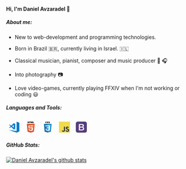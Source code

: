 #### Hi, I'm Daniel Avzaradel 👋

##### About me:

- New to web-development and programming technologies.
- Born in Brazil :brazil:, currently living in Israel. :israel:
- Classical musician, pianist, composer and music producer :musical_keyboard: :headphones:

- Into photography :camera:
- Love video-games, currently playing FFXIV when I'm not working or coding :smiley:

##### Languages and Tools:

<p align="left">
<img src="https://raw.githubusercontent.com/github/explore/80688e429a7d4ef2fca1e82350fe8e3517d3494d/topics/visual-studio-code/visual-studio-code.png" alt="VS Code" height="30" style="vertical-align:top; margin:6px" style="horizontal-align:right; margin-right:10px">
<img src="https://raw.githubusercontent.com/github/explore/80688e429a7d4ef2fca1e82350fe8e3517d3494d/topics/html/html.png" alt="HTML5" height="30" style="vertical-align:top; margin:6px">
 <img src="https://raw.githubusercontent.com/github/explore/80688e429a7d4ef2fca1e82350fe8e3517d3494d/topics/css/css.png" alt="CSS3" height="30" style="vertical-align:top; margin:6px">
<img src="https://raw.githubusercontent.com/github/explore/80688e429a7d4ef2fca1e82350fe8e3517d3494d/topics/javascript/javascript.png" alt="Javascript" height="30" style="vertical-align:top; margin:6px">
 <img src=" https://raw.githubusercontent.com/github/explore/80688e429a7d4ef2fca1e82350fe8e3517d3494d/topics/bootstrap/bootstrap.png
" alt="Bootstrap" height="30" style="vertical-align:top; margin:6px">
</p>

##### GitHub Stats:

[![Daniel Avzaradel's github stats](https://github-readme-stats.vercel.app/api?username=daniel-avzaradel&show_icons=true&theme=slateorange)](https://github.com/daniel-avzaradel/github-readme-stats)

